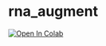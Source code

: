 # rna_augment

[![Open In Colab](https://colab.research.google.com/assets/colab-badge.svg)](https://github.com/imsb-uke/rna_augment/blob/master/example.ipynb)

